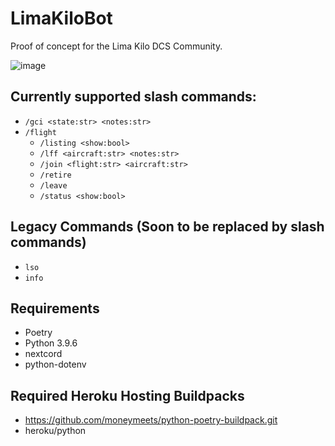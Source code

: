 # LimaKiloBot
Proof of concept for the Lima Kilo DCS Community.

![image](https://user-images.githubusercontent.com/40549750/149166279-f3b7a314-367c-4f0a-82e6-bf3136b52a6f.png)

## Currently supported slash commands:
- `/gci <state:str> <notes:str>`
- `/flight` 
  - `/listing <show:bool>` 
  - `/lff <aircraft:str> <notes:str>`
  - `/join <flight:str> <aircraft:str>`
  - `/retire`
  - `/leave`
  - `/status <show:bool>`

## Legacy Commands (Soon to be replaced by slash commands)
- `lso`
- `info`

## Requirements
- Poetry
- Python 3.9.6
- nextcord 
- python-dotenv

## Required Heroku Hosting Buildpacks
- https://github.com/moneymeets/python-poetry-buildpack.git
- heroku/python
